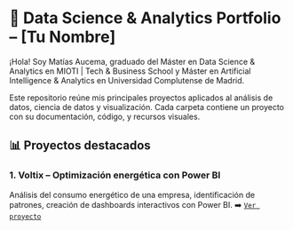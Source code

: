 # 💼 Data Science & Analytics Portfolio – [Tu Nombre]

¡Hola! Soy Matías Aucema, graduado del Máster en Data Science & Analytics en MIOTI | Tech & Business School y Máster en Artificial Intelligence & Analytics en Universidad Complutense de Madrid.

Este repositorio reúne mis principales proyectos aplicados al análisis de datos, ciencia de datos y visualización. Cada carpeta contiene un proyecto con su documentación, código, y recursos visuales.

## 📊 Proyectos destacados

### 1. Voltix – Optimización energética con Power BI
Análisis del consumo energético de una empresa, identificación de patrones, creación de dashboards interactivos con Power BI.
➡️ [`Ver proyecto`](./voltix-energy-analytics/README.md)
